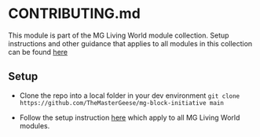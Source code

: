 # CONTRIBUTING.md

This module is part of the MG Living World module collection. Setup instructions and other guidance that applies to all modules in this collection can be found [here](https://github.com/TheMasterGeese/MasterGeeseLivingWorldTools/blob/%236-github_workflows/CONTRIBUTING.md)

## Setup

* Clone the repo into a local folder in your dev environment ```git clone https://github.com/TheMasterGeese/mg-block-initiative main```

* Follow the setup instruction [here](https://github.com/TheMasterGeese/MasterGeeseLivingWorldTools/blob/%236-github_workflows/CONTRIBUTING.md) which apply to all MG Living World modules.
